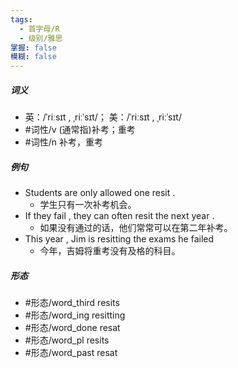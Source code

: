 ```yaml
---
tags:
  - 首字母/R
  - 级别/雅思
掌握: false
模糊: false
---
```

##### 词义
- 英：/ˈriːsɪt , ˌriːˈsɪt/； 美：/ˈriːsɪt , ˌriːˈsɪt/
- #词性/v  (通常指)补考；重考
- #词性/n  补考，重考
##### 例句
- Students are only allowed one resit .
	- 学生只有一次补考机会。
- If they fail , they can often resit the next year .
	- 如果没有通过的话，他们常常可以在第二年补考。
- This year , Jim is resitting the exams he failed
	- 今年，吉姆将重考没有及格的科目。
##### 形态
- #形态/word_third resits
- #形态/word_ing resitting
- #形态/word_done resat
- #形态/word_pl resits
- #形态/word_past resat
